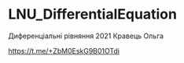 # LNU_DifferentialEquation
Диференціальні рівняння 2021 Кравець Ольга

https://t.me/+ZbM0EskG9B01OTdi

